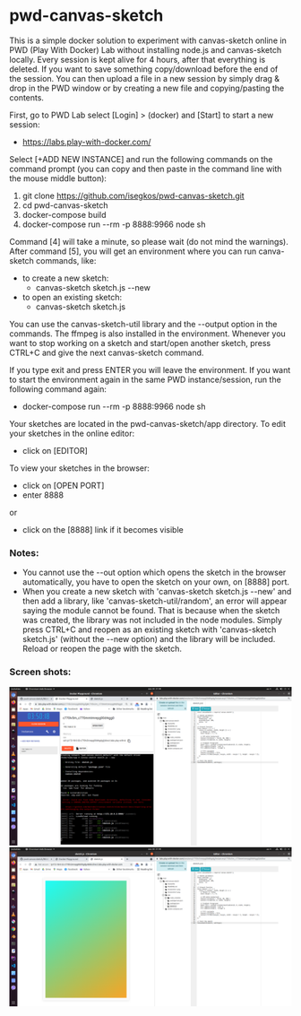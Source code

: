 # pwd-canvas-sketch
This is a simple docker solution to experiment with canvas-sketch online in PWD (Play With Docker) Lab without installing node.js and canvas-sketch locally. Every session is kept alive for 4 hours, after that everything is deleted. If you want to save something copy/download before the end of the session. You can then upload a file in a new session by simply drag & drop in the PWD window or by creating a new file and copying/pasting the contents.

First, go to PWD Lab select [Login] > (docker) and [Start] to start a new session:
- https://labs.play-with-docker.com/

Select [+ADD NEW INSTANCE] and run the following commands on the command prompt (you can copy and then paste in the command line with the mouse middle button):
1. git clone https://github.com/isegkos/pwd-canvas-sketch.git
2. cd pwd-canvas-sketch
3. docker-compose build
4. docker-compose run --rm -p 8888:9966 node sh

Command [4] will take a minute, so please wait (do not mind the warnings). After command [5], you will get an environment where you can run canva-sketch commands, like:
- to create a new sketch:
  - canvas-sketch sketch.js --new 
- to open an existing sketch:
  - canvas-sketch sketch.js 

You can use the canvas-sketch-util library and the --output option in the commands. The ffmpeg is also installed in the environment. Whenever you want to stop working on a sketch and start/open another sketch, press CTRL+C and give the next canvas-sketch command. 

If you type exit and press ENTER you will leave the environment. If you want to start the environment again in the same PWD instance/session, run the following command again:
- docker-compose run --rm -p 8888:9966 node sh

Your sketches are located in the pwd-canvas-sketch/app directory. To edit your sketches in the online editor:
- click on [EDITOR]

To view your sketches in the browser:
- click on [OPEN PORT]
- enter 8888

or 
- click on the [8888] link if it becomes visible

### Notes:
- You cannot use the --out option which opens the sketch in the browser automatically, you have to open the sketch on your own, on [8888] port.
- When you create a new sketch with 'canvas-sketch sketch.js --new' and then add a library, like 'canvas-sketch-util/random', an error will appear saying the module cannot be found. That is because when the sketch was created, the library was not included in the node modules. Simply press CTRL+C and reopen as an existing sketch with 'canvas-sketch sketch.js' (without the --new option) and the library will be included. Reload or reopen the page with the sketch.

### Screen shots:
![Screen shot: PWD & Editor](screenshots/01.png)
![Screen shot: Sketch & Editor](screenshots/02.png)


